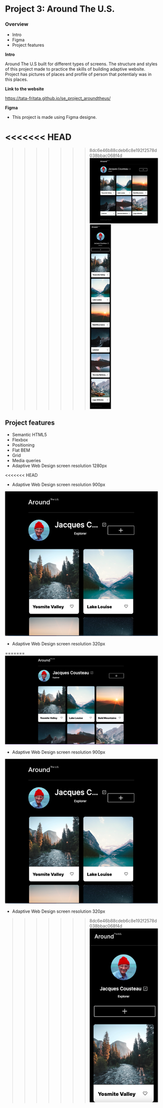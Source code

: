 # Project 3: Around The U.S.

### Overview

- Intro
- Figma
- Project features

**Intro**

Around The U.S built for different types of screens. The structure and styles of this project made to practice the skills of building adaptive website. Project has pictures of places and profile of person that potentialy was in this places.

**Link to the website**

https://tata-fritata.github.io/se_project_aroundtheus/

**Figma**

- This project is made using Figma designe.

<<<<<<< HEAD
=======


>>>>>>> 8dc6e46b88cdeb6c8e192f2578d038bbac068f4d
![](images/figma1280.png)
![](images/figma320.png)

## Project features

- Semantic HTML5
- Flexbox
- Positioning
- Flat BEM
- Grid
- Media queries
- Adaptive Web Design screen resolution 1280px

<<<<<<< HEAD
- Adaptive Web Design screen resolution 900px

![](images/size900.png)

- Adaptive Web Design screen resolution 320px

=======
<img src="images/full-size.png" width="635">


- Adaptive Web Design screen resolution 900px



![](images/size900.png)


- Adaptive Web Design screen resolution 320px



>>>>>>> 8dc6e46b88cdeb6c8e192f2578d038bbac068f4d
![](images/size320.png)
